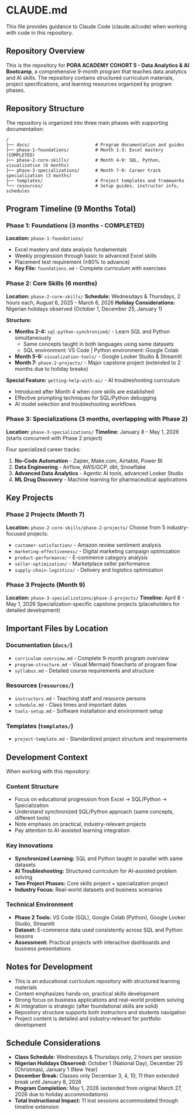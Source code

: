 # CLAUDE.md

This file provides guidance to Claude Code (claude.ai/code) when working with code in this repository.

## Repository Overview

This is the repository for **PORA ACADEMY COHORT 5 - Data Analytics & AI Bootcamp**, a comprehensive 9-month program that teaches data analytics and AI skills. The repository contains structured curriculum materials, project specifications, and learning resources organized by program phases.

## Repository Structure

The repository is organized into three main phases with supporting documentation:

```
/
├── docs/                         # Program documentation and guides
├── phase-1-foundations/          # Month 1-3: Excel mastery (COMPLETED)
├── phase-2-core-skills/          # Month 4-9: SQL, Python, visualization (6 months)
├── phase-3-specializations/      # Month 7-9: Career track specialization (3 months)
├── templates/                    # Project templates and frameworks
└── resources/                    # Setup guides, instructor info, schedules
```

## Program Timeline (9 Months Total)

### Phase 1: Foundations (3 months - COMPLETED)
**Location:** `phase-1-foundations/`
- Excel mastery and data analysis fundamentals
- Weekly progression through basic to advanced Excel skills
- Placement test requirement (≥80% to advance)
- **Key File:** `foundations.md` - Complete curriculum with exercises

### Phase 2: Core Skills (6 months)
**Location:** `phase-2-core-skills/`
**Schedule:** Wednesdays & Thursdays, 2 hours each, August 6, 2025 - March 6, 2026
**Holiday Considerations:** Nigerian holidays observed (October 1, December 25, January 1)

**Structure:**
- **Months 2-4:** `sql-python-synchronized/` - Learn SQL and Python simultaneously
  - Same concepts taught in both languages using same datasets
  - SQL environment: VS Code | Python environment: Google Colab
- **Month 5-6:** `visualization-tools/` - Google Looker Studio & Streamlit
- **Month 7:** `phase-2-projects/` - Major capstone project (extended to 2 months due to holiday breaks)

**Special Feature:** `getting-help-with-ai/` - AI troubleshooting curriculum
- Introduced after Month 4 when core skills are established
- Effective prompting techniques for SQL/Python debugging
- AI model selection and troubleshooting workflows

### Phase 3: Specializations (3 months, overlapping with Phase 2)
**Location:** `phase-3-specializations/`
**Timeline:** January 8 - May 1, 2026 (starts concurrent with Phase 2 project)

Four specialized career tracks:
1. **No-Code Automation** - Zapier, Make.com, Airtable, Power BI
2. **Data Engineering** - Airflow, AWS/GCP, dbt, Snowflake  
3. **Advanced Data Analytics** - Agentic AI tools, advanced Looker Studio
4. **ML Drug Discovery** - Machine learning for pharmaceutical applications

## Key Projects

### Phase 2 Projects (Month 7)
**Location:** `phase-2-core-skills/phase-2-projects/`
Choose from 5 industry-focused projects:
- `customer-satisfaction/` - Amazon review sentiment analysis
- `marketing-effectiveness/` - Digital marketing campaign optimization
- `product-performance/` - E-commerce category analysis  
- `seller-optimization/` - Marketplace seller performance
- `supply-chain-logistics/` - Delivery and logistics optimization

### Phase 3 Projects (Month 9)
**Location:** `phase-3-specializations/phase-3-projects/`
**Timeline:** April 8 - May 1, 2026
Specialization-specific capstone projects (placeholders for detailed development)

## Important Files by Location

### Documentation (`docs/`)
- `curriculum-overview.md` - Complete 9-month program overview
- `program-structure.md` - Visual Mermaid flowcharts of program flow
- `syllabus.md` - Detailed course requirements and structure

### Resources (`resources/`)
- `instructors.md` - Teaching staff and resource persons
- `schedule.md` - Class times and important dates
- `tools-setup.md` - Software installation and environment setup

### Templates (`templates/`)
- `project-template.md` - Standardized project structure and requirements

## Development Context

When working with this repository:

### Content Structure
- Focus on educational progression from Excel → SQL/Python → Specialization
- Understand synchronized SQL/Python approach (same concepts, different tools)
- Note emphasis on practical, industry-relevant projects
- Pay attention to AI-assisted learning integration

### Key Innovations
- **Synchronized Learning:** SQL and Python taught in parallel with same datasets
- **AI Troubleshooting:** Structured curriculum for AI-assisted problem solving
- **Two Project Phases:** Core skills project + specialization project
- **Industry Focus:** Real-world datasets and business scenarios

### Technical Environment
- **Phase 2 Tools:** VS Code (SQL), Google Colab (Python), Google Looker Studio, Streamlit
- **Dataset:** E-commerce data used consistently across SQL and Python lessons
- **Assessment:** Practical projects with interactive dashboards and business presentations

## Notes for Development

- This is an educational curriculum repository with structured learning materials
- Content emphasizes hands-on, practical skills development
- Strong focus on business applications and real-world problem solving
- AI integration is strategic (after foundational skills are solid)
- Repository structure supports both instructors and students navigation
- Project content is detailed and industry-relevant for portfolio development

## Schedule Considerations

- **Class Schedule:** Wednesdays & Thursdays only, 2 hours per session
- **Nigerian Holidays Observed:** October 1 (National Day), December 25 (Christmas), January 1 (New Year)
- **December Break:** Classes only December 3, 4, 10, 11 then extended break until January 8, 2026
- **Program Completion:** May 1, 2026 (extended from original March 27, 2026 due to holiday accommodations)
- **Total Instructional Impact:** 11 lost sessions accommodated through timeline extension